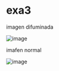 # exa3

imagen difuminada

![image](https://user-images.githubusercontent.com/52512212/186307469-e20560bd-9920-4c83-a338-4683c7789c03.png)


imafen normal 

![image](https://user-images.githubusercontent.com/52512212/186307661-ea55d20e-3501-443d-bf56-156064212cb9.png)
